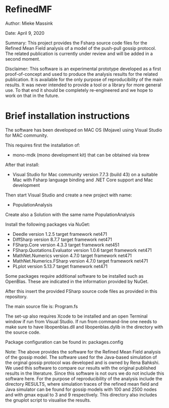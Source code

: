 # RefinedMF

Author: Mieke Massink

Date: April 9, 2020

Summary:
This project provides the Fsharp source code files for the Refined Mean Field analysis of a model of the push-pull gossip protocol.
The related publication is currently under review and will be added in a second moment.

Disclaimer:
This software is an experimental prototype developed as a first proof-of-concept and used to produce the analysis results for the related publication. It is available for the only purpose of reproducibility of the main results. It was never intended to provide a tool or a library for more general use. To that end it should be completely re-engineered and we hope to work on that in the future.

# Brief installation instructions

The software has been developed on MAC OS (Mojave) using Visual Studio for MAC community.

This requires first the installation of:

   * mono-mdk (mono development kit) that can be obtained via brew

After that install:

   * Visual Studio for Mac community version 7.7.3 (build 43) on a suitable Mac
   with Fsharp language binding and .NET Core support and Mac development

Then start Visual Studio and create a new project with name:

   * PopulationAnalysis

Create also a Solution with the same name PopulationAnalysis

Install the following packages via NuGet:

   * Deedle version 1.2.5 target framework net471
   * DiffSharp version 8.7.7 target framework net471
   * FSharp.Core version 4.3.3 target framework net451
   * FSharp.Quotations.Evaluator version 1.0.6 target framework net471
   * MathNet.Numerics version 4.7.0 target framework net471
   * MathNet.Numerics.FSharp version 4.7.0 target framework net471
   * PLplot version 5.13.7 target framework net471

Some packages require additional software to be installed such as OpenBlas. 
These are indicated in the information provided by NuGet.

After this insert the provided FSharp source code files as provided in this repository.

The main source file is: Program.fs

The set-up also requires Xcode to be installed and an open Terminal window if run from
Visual Studio. If run from command-line one needs to make sure to have libopenblas.dll and libopenblas.dylib in the directory with the source code.

Package configuration can be found in: packages.config

Note: The above provides the software for the Refined Mean Field analysis of
the gossip model. 
The software used for the Java-based simulation of the orginal gossip protocol was 
developed and is owned by Rena Bahkshi. We used this software to compare our
results with the original published results in the literature. 
Since this software is not ours we do not include this software
here. For the purpose of reproducibility of the analysis include the directory RESULTS, 
where simulation traces of the refined mean field and Java simulator can be found for
gossip models with 100 and 2500 nodes and with gmax equal to 3 and 9 respectively. This
directory also includes the gnuplot script to visualise the results.

